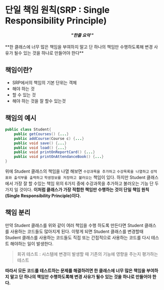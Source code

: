 # 단일 책임 원칙(SRP : Single Responsibility Principle)

<h4 align="center"><I>"한줄 요약 "</I></h4>
**한 클래스에 너무 많은 책임을 부여하지 말고 단 하나의 책임만 수행하도록해 변경 사유가 될수 있는 것을 하나로 만들어야 한다**

## 책임이란?
* SRP에서의 책임의 기본 단위는 객체
* 해야 하는 것
* 할 수 있는 것
* 해야 하는 것을 잘 할수 있는것

## 책임의 예시
```java
public class Student{
	public getCourses() {...}
	public addCourse(Course c) {...}
	public void save() {...}
	public void load() {...}
	public void printOnReportCard() {...}
	public void printOnAttendanceBook() {...}
}
```
위에 Student 클래스의 책임을 나열 해보면 ```수강과목을 추가하고``` ```수강목록을 나열하고``` ```성적표와 출석부를 출력하고``` ```학생정보를 저장하고 불러오는``` 책임이 있다. 하지만 Student 클래스에서 가장 잘 할 수있는 책임 위의 6가지 중에 수강과목을 추가하고 불러오는 기능 단 두가지 일 것이다. **이처럼 클래스가 가장 적합한 책임만 수행하는 것이 단일 책임 원칙(Single Responsibility Principle)이다.**

## 책임 분리
만약 Student 클래스를 위와 같이 여러 책임을 수행 하도록 만든다면 Student 클래스를 사용하는 코드들도 많아지게 된다. 이렇게 되면 Student 클래스를 변경할때 Student 클래스를 사용하는 코드들도 직접 또는 간접적으로 사용하는 코드를 다시 테스트 해야하는 일이 발생한다. 

> 회귀 테스트 : 시스템에 변경이 발생할 때 기존의 기능에 영향을 주는지 평가하는 테스트 

**따라서 모든 코드를 테스트하는 문제를 해결하려면 한 클래스에 너무 많은 책임을 부여하지 말고 단 하나의 책임만 수행하도록해 변경 사유가 될수 있는 것을 하나로 만들어야 한다.**
